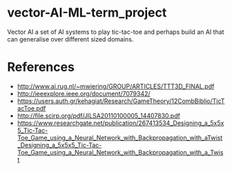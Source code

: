 # vector-AI-ML-term_project
Vector AI a set of AI systems to play tic-tac-toe and perhaps build an AI that can generalise over different sized domains.


References
==========
- http://www.ai.rug.nl/~mwiering/GROUP/ARTICLES/TTT3D_FINAL.pdf
- http://ieeexplore.ieee.org/document/7079342/
- https://users.auth.gr/kehagiat/Research/GameTheory/12CombBiblio/TicTacToe.pdf
- http://file.scirp.org/pdf/JILSA20110100005_14407830.pdf
- https://www.researchgate.net/publication/267413534_Designing_a_5x5x5_Tic-Tac-Toe_Game_using_a_Neural_Network_with_Backpropagation_with_aTwist_Designing_a_5x5x5_Tic-Tac-Toe_Game_using_a_Neural_Network_with_Backpropagation_with_a_Twist